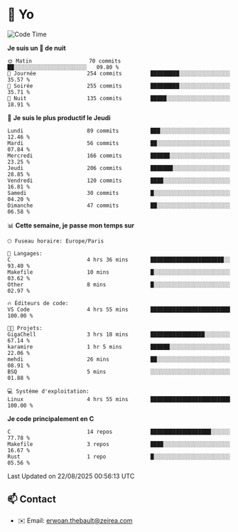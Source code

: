 # 👋 Yo

<!--START_SECTION:waka-->
![Code Time](http://img.shields.io/badge/Code%20Time-217%20hrs%204%20mins-blue)

**Je suis un 🦉 de nuit** 

```text
🌞 Matin                  70 commits          ██░░░░░░░░░░░░░░░░░░░░░░░   09.80 % 
🌆 Journée                254 commits         █████████░░░░░░░░░░░░░░░░   35.57 % 
🌃 Soirée                 255 commits         █████████░░░░░░░░░░░░░░░░   35.71 % 
🌙 Nuit                   135 commits         █████░░░░░░░░░░░░░░░░░░░░   18.91 % 
```
📅 **Je suis le plus productif le Jeudi** 

```text
Lundi                    89 commits          ███░░░░░░░░░░░░░░░░░░░░░░   12.46 % 
Mardi                    56 commits          ██░░░░░░░░░░░░░░░░░░░░░░░   07.84 % 
Mercredi                 166 commits         ██████░░░░░░░░░░░░░░░░░░░   23.25 % 
Jeudi                    206 commits         ███████░░░░░░░░░░░░░░░░░░   28.85 % 
Vendredi                 120 commits         ████░░░░░░░░░░░░░░░░░░░░░   16.81 % 
Samedi                   30 commits          █░░░░░░░░░░░░░░░░░░░░░░░░   04.20 % 
Dimanche                 47 commits          ██░░░░░░░░░░░░░░░░░░░░░░░   06.58 % 
```


📊 **Cette semaine, je passe mon temps sur** 

```text
🕑︎ Fuseau horaire: Europe/Paris

💬 Langages: 
C                        4 hrs 36 mins       ███████████████████████░░   93.40 % 
Makefile                 10 mins             █░░░░░░░░░░░░░░░░░░░░░░░░   03.62 % 
Other                    8 mins              █░░░░░░░░░░░░░░░░░░░░░░░░   02.97 % 

🔥 Éditeurs de code: 
VS Code                  4 hrs 55 mins       █████████████████████████   100.00 % 

🐱‍💻 Projets: 
GigaChell                3 hrs 18 mins       █████████████████░░░░░░░░   67.14 % 
karamire                 1 hr 5 mins         ██████░░░░░░░░░░░░░░░░░░░   22.06 % 
mehdi                    26 mins             ██░░░░░░░░░░░░░░░░░░░░░░░   08.91 % 
BSQ                      5 mins              ░░░░░░░░░░░░░░░░░░░░░░░░░   01.88 % 

💻 Système d'exploitation: 
Linux                    4 hrs 55 mins       █████████████████████████   100.00 % 
```

**Je code principalement en C** 

```text
C                        14 repos            ███████████████████░░░░░░   77.78 % 
Makefile                 3 repos             ████░░░░░░░░░░░░░░░░░░░░░   16.67 % 
Rust                     1 repo              █░░░░░░░░░░░░░░░░░░░░░░░░   05.56 % 
```




 Last Updated on 22/08/2025 00:56:13 UTC
<!--END_SECTION:waka-->

## 📫 Contact

- ✉️ Email: erwoan.thebault@zeirea.com
